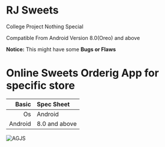 # RJ Sweets
College Project Nothing Special

Compatible From Android Version 8.0(Oreo) and above

**Notice:** This might have some **Bugs or Flaws**

Online Sweets Orderig App for specific store
=====================================

Basic   | Spec Sheet
-------:|:-------------------------
Os      | Android    
Android | 8.0 and above

![AGJS](https://firebasestorage.googleapis.com/v0/b/agjsproject.appspot.com/o/credits_pics%2Fcupcake%20(4).png?alt=media&token=4378901b-252c-4dc0-8a53-e3ee22ccfe4f "AGJS")
